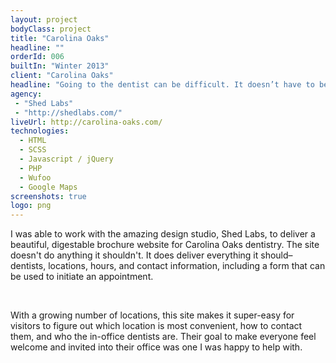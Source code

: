 ```yaml
---
layout: project
bodyClass: project
title: "Carolina Oaks"
headline: ""
orderId: 006
builtIn: "Winter 2013"
client: "Carolina Oaks"
headline: "Going to the dentist can be difficult. It doesn’t have to be."
agency:
 - "Shed Labs"
 - "http://shedlabs.com/"
liveUrl: http://carolina-oaks.com/
technologies:
  - HTML
  - SCSS
  - Javascript / jQuery
  - PHP
  - Wufoo
  - Google Maps
screenshots: true
logo: png
---
```


I was able to work with the amazing design studio, Shed Labs, to deliver a beautiful, digestable brochure website for Carolina Oaks dentistry. The site doesn't do anything it shouldn't. It does deliver everything it should–dentists, locations, hours, and contact information, including a form that can be used to initiate an appointment.

<br/>

With a growing number of locations, this site makes it super-easy for visitors to figure out which location is most convenient, how to contact them, and who the in-office dentists are. Their goal to make everyone feel welcome and invited into their office was one I was happy to help with.